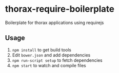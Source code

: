 thorax-require-boilerplate
==========================

Boilerplate for thorax applications using requirejs

Usage
-----

1. `npm install` to get build tools
2. Edit `bower.json` and add dependencies
3. `npm run-script setup` to fetch dependencies
4. `npm start` to watch and compile files
